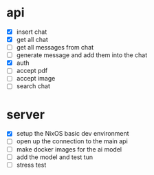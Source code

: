# api
- [x] insert chat
- [x] get all chat
- [ ] get all messages from chat
- [ ] generate message and add them into the chat
- [x] auth
- [ ] accept pdf
- [ ] accept image
- [ ] search chat
# server
- [x] setup the NixOS basic dev environment
- [ ] open up the connection to the main api
- [ ] make docker images for the ai model
- [ ] add the model and test tun
- [ ] stress test
